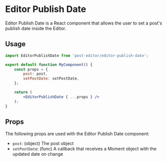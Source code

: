 # Editor Publish Date

Editor Publish Date is a React component that allows the user to set a post's publish date inside the Editor.

## Usage

```jsx
import EditorPublishDate from 'post-editor/editor-publish-date';

export default function MyComponent() {
	const props = {
		post: post,
		setPostDate: setPostDate,
	};

	return (
		<EditorPublishDate { ...props } />
	);
}
```

## Props

The following props are used with the Editor Publish Date component:

- `post`: (object) The post object
- `setPostDate`: (func) A callback that receives a Moment object with the updated date on change
